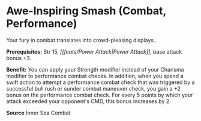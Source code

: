 ﻿---
cssclass: [feats]

---
# Awe-Inspiring Smash (Combat, Performance)

Your fury in combat translates into crowd-pleasing displays.

**Prerequisites:** Str 15, _[[feats/Power Attack|Power Attack]]_, base attack bonus +3.

**Benefit:** You can apply your Strength modifier instead of your Charisma modifier to performance combat checks. In addition, when you spend a swift action to attempt a performance combat check that was triggered by a successful bull rush or sunder combat maneuver check, you gain a +2 bonus on the performance combat check. For every 5 points by which your attack exceeded your opponent's CMD, this bonus increases by 2.

**Source** Inner Sea Combat